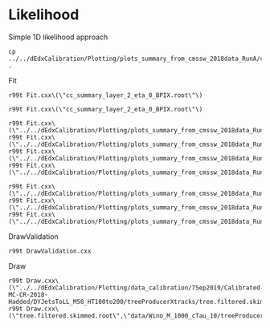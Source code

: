 Likelihood
====

Simple 1D likelihood approach

    cp ../../dEdxCalibration/Plotting/plots_summary_from_cmssw_2018data_RunA/cc_summary_layer_2_eta_0_BPIX.root .
    
    
Fit

    r99t Fit.cxx\(\"cc_summary_layer_2_eta_0_BPIX.root\"\)
    
    r99t Fit.cxx\(\"cc_summary_layer_2_eta_0_BPIX.root\"\)
    
    r99t Fit.cxx\(\"../../dEdxCalibration/Plotting/plots_summary_from_cmssw_2018data_RunA/cc_summary_layer_4_eta_0_BPIX.root\"\)
    r99t Fit.cxx\(\"../../dEdxCalibration/Plotting/plots_summary_from_cmssw_2018data_RunA/cc_summary_layer_3_eta_0_BPIX.root\"\)
    r99t Fit.cxx\(\"../../dEdxCalibration/Plotting/plots_summary_from_cmssw_2018data_RunA/cc_summary_layer_2_eta_0_BPIX.root\"\)
    r99t Fit.cxx\(\"../../dEdxCalibration/Plotting/plots_summary_from_cmssw_2018data_RunA/cc_summary_layer_1_eta_0_BPIX.root\"\)
    
    r99t Fit.cxx\(\"../../dEdxCalibration/Plotting/plots_summary_from_cmssw_2018data_RunA/cc_summary_layer_3_eta_0_FPIX.root\"\)
    r99t Fit.cxx\(\"../../dEdxCalibration/Plotting/plots_summary_from_cmssw_2018data_RunA/cc_summary_layer_2_eta_0_FPIX.root\"\)
    r99t Fit.cxx\(\"../../dEdxCalibration/Plotting/plots_summary_from_cmssw_2018data_RunA/cc_summary_layer_1_eta_0_FPIX.root\"\)

    
DrawValidation

    r99t DrawValidation.cxx
    
    
    
Draw

    r99t Draw.cxx\(\"../../dEdxCalibration/Plotting/data_calibration/7Sep2019/Calibrated-MC-CR-2018-Hadded/DYJetsToLL_M50_HT100to200/treeProducerXtracks/tree.filtered.skimmed.root\",\"sig.root\"\)
    r99t Draw.cxx\(\"tree.filtered.skimmed.root\",\"data/Wino_M_1000_cTau_10/treeProducerXtracks/tree.root\"\)
    
    
    
    